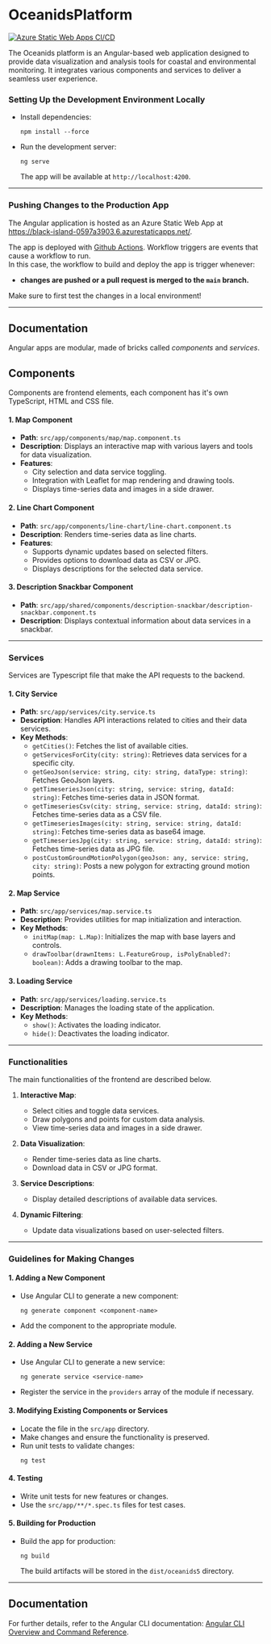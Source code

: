 # OceanidsPlatform
[![Azure Static Web Apps CI/CD](https://github.com/OHB-DS/Oceanids-Frontend/actions/workflows/azure-static-web-apps-black-island-0597a3903.yml/badge.svg?branch=main)](https://github.com/OHB-DS/Oceanids-Frontend/actions/workflows/azure-static-web-apps-black-island-0597a3903.yml)


The Oceanids platform is an Angular-based web application designed to provide data visualization and analysis tools for coastal and environmental monitoring. It integrates various components and services to deliver a seamless user experience.

### **Setting Up the Development Environment Locally**
- Install dependencies:
  ```
  npm install --force
  ```
- Run the development server:
  ```
  ng serve
  ```
  The app will be available at `http://localhost:4200`.

---

### **Pushing Changes to the Production App**
The Angular application is hosted as an Azure Static Web App at https://black-island-0597a3903.6.azurestaticapps.net/. 

The app is deployed with [Github Actions](https://github.com/OHB-DS/Oceanids-Frontend/actions). Workflow triggers are events that cause a workflow to run.  
In this case, the workflow to build and deploy the app is trigger whenever:
- **changes are pushed or a pull request is merged to the `main` branch.**

Make sure to first test the changes in a local environment!

---


## Documentation

Angular apps are modular, made of bricks called *components* and *services*. 

## Components

Components are frontend elements, each component has it's own TypeScript, HTML and CSS file.

#### 1. **Map Component**
- **Path**: `src/app/components/map/map.component.ts`
- **Description**: Displays an interactive map with various layers and tools for data visualization.
- **Features**:
  - City selection and data service toggling.
  - Integration with Leaflet for map rendering and drawing tools.
  - Displays time-series data and images in a side drawer.

#### 2. **Line Chart Component**
- **Path**: `src/app/components/line-chart/line-chart.component.ts`
- **Description**: Renders time-series data as line charts.
- **Features**:
  - Supports dynamic updates based on selected filters.
  - Provides options to download data as CSV or JPG.
  - Displays descriptions for the selected data service.

#### 3. **Description Snackbar Component**
- **Path**: `src/app/shared/components/description-snackbar/description-snackbar.component.ts`
- **Description**: Displays contextual information about data services in a snackbar.

---

### Services

Services are Typescript file that make the API requests to the backend. 

#### 1. **City Service**
- **Path**: `src/app/services/city.service.ts`
- **Description**: Handles API interactions related to cities and their data services.
- **Key Methods**:
  - `getCities()`: Fetches the list of available cities.
  - `getServicesForCity(city: string)`: Retrieves data services for a specific city.
  - `getGeoJson(service: string, city: string, dataType: string)`: Fetches GeoJson layers.
  - `getTimeseriesJson(city: string, service: string, dataId: string)`: Fetches time-series data in JSON format.
  - `getTimeseriesCsv(city: string, service: string, dataId: string)`: Fetches time-series data as a CSV file.
  - `getTimeseriesImages(city: string, service: string, dataId: string)`: Fetches time-series data as base64 image.
  - `getTimeseriesJpg(city: string, service: string, dataId: string)`: Fetches time-series data as JPG file.
  - `postCustomGroundMotionPolygon(geoJson: any, service: string, city: string)`: Posts a new polygon for extracting ground motion points.

#### 2. **Map Service**
- **Path**: `src/app/services/map.service.ts`
- **Description**: Provides utilities for map initialization and interaction.
- **Key Methods**:
  - `initMap(map: L.Map)`: Initializes the map with base layers and controls.
  - `drawToolbar(drawnItems: L.FeatureGroup, isPolyEnabled?: boolean)`: Adds a drawing toolbar to the map.

#### 3. **Loading Service**
- **Path**: `src/app/services/loading.service.ts`
- **Description**: Manages the loading state of the application.
- **Key Methods**:
  - `show()`: Activates the loading indicator.
  - `hide()`: Deactivates the loading indicator.

---

### Functionalities
The main functionalities of the frontend are described below.
1. **Interactive Map**:
   - Select cities and toggle data services.
   - Draw polygons and points for custom data analysis.
   - View time-series data and images in a side drawer.

2. **Data Visualization**:
   - Render time-series data as line charts.
   - Download data in CSV or JPG format.

3. **Service Descriptions**:
   - Display detailed descriptions of available data services.

4. **Dynamic Filtering**:
   - Update data visualizations based on user-selected filters.

---

### Guidelines for Making Changes

#### 1. **Adding a New Component**
- Use Angular CLI to generate a new component:
  ```
  ng generate component <component-name>
  ```
- Add the component to the appropriate module.

#### 2. **Adding a New Service**
- Use Angular CLI to generate a new service:
  ```
  ng generate service <service-name>
  ```
- Register the service in the `providers` array of the module if necessary.

#### 3. **Modifying Existing Components or Services**
- Locate the file in the `src/app` directory.
- Make changes and ensure the functionality is preserved.
- Run unit tests to validate changes:
  ```
  ng test
  ```

#### 4. **Testing**
- Write unit tests for new features or changes.
- Use the `src/app/**/*.spec.ts` files for test cases.

#### 5. **Building for Production**
- Build the app for production:
  ```
  ng build
  ```
  The build artifacts will be stored in the `dist/oceanids5` directory.

---

## Documentation
For further details, refer to the Angular CLI documentation: [Angular CLI Overview and Command Reference](https://angular.io/cli).

